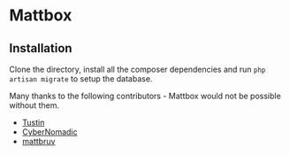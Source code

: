 # Mattbox

## Installation

Clone the directory, install all the composer dependencies and run `php artisan migrate` to setup the database.

Many thanks to the following contributors - Mattbox would not be possible without them.

- [Tustin](https://github.com/Tustin)
- [CyberNomadic](https://github.com/CyberNomadic)
- [mattbruv](https://github.com/mattbruv)
